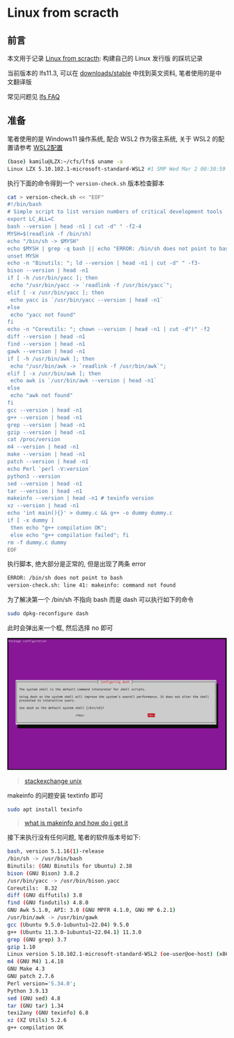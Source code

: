 
# Linux from scracth

## 前言

本文用于记录 [Linux from scracth](https://www.linuxfromscratch.org/lfs/): 构建自己的 Linux 发行版 的踩坑记录

当前版本的 lfs11.3, 可以在 [downloads/stable](https://www.linuxfromscratch.org/lfs/downloads/stable/) 中找到英文资料, 笔者使用的是中文翻译版

常见问题见 [lfs FAQ](https://www.linuxfromscratch.org/faq/)

## 准备

笔者使用的是 Windows11 操作系统, 配合 WSL2 作为宿主系统, 关于 WSL2 的配置请参考 [WSL2配置](https://luzhixing12345.github.io/2022/10/06/环境配置/WSL2配置/)

```bash
(base) kamilu@LZX:~/cfs/lfs$ uname -a
Linux LZX 5.10.102.1-microsoft-standard-WSL2 #1 SMP Wed Mar 2 00:30:59 UTC 2022 x86_64 x86_64 x86_64 GNU/Linux
```

执行下面的命令得到一个 `version-check.sh` 版本检查脚本

```bash
cat > version-check.sh << "EOF"
#!/bin/bash
# Simple script to list version numbers of critical development tools
export LC_ALL=C
bash --version | head -n1 | cut -d" " -f2-4
MYSH=$(readlink -f /bin/sh)
echo "/bin/sh -> $MYSH"
echo $MYSH | grep -q bash || echo "ERROR: /bin/sh does not point to bash"
unset MYSH
echo -n "Binutils: "; ld --version | head -n1 | cut -d" " -f3-
bison --version | head -n1
if [ -h /usr/bin/yacc ]; then
 echo "/usr/bin/yacc -> `readlink -f /usr/bin/yacc`";
elif [ -x /usr/bin/yacc ]; then
 echo yacc is `/usr/bin/yacc --version | head -n1`
else
 echo "yacc not found"
fi
echo -n "Coreutils: "; chown --version | head -n1 | cut -d")" -f2
diff --version | head -n1
find --version | head -n1
gawk --version | head -n1
if [ -h /usr/bin/awk ]; then
 echo "/usr/bin/awk -> `readlink -f /usr/bin/awk`";
elif [ -x /usr/bin/awk ]; then
 echo awk is `/usr/bin/awk --version | head -n1`
else
 echo "awk not found"
fi
gcc --version | head -n1
g++ --version | head -n1
grep --version | head -n1
gzip --version | head -n1
cat /proc/version
m4 --version | head -n1
make --version | head -n1
patch --version | head -n1
echo Perl `perl -V:version`
python3 --version
sed --version | head -n1
tar --version | head -n1
makeinfo --version | head -n1 # texinfo version
xz --version | head -n1
echo 'int main(){}' > dummy.c && g++ -o dummy dummy.c
if [ -x dummy ]
 then echo "g++ compilation OK";
 else echo "g++ compilation failed"; fi
rm -f dummy.c dummy
EOF
```

执行脚本, 绝大部分是正常的, 但是出现了两条 error

```bash
ERROR: /bin/sh does not point to bash
version-check.sh: line 41: makeinfo: command not found
```

为了解决第一个 /bin/sh 不指向 bash 而是 dash 可以执行如下的命令

```bash
sudo dpkg-reconfigure dash
```

此时会弹出来一个框, 然后选择 no 即可

![20230701211216](https://raw.githubusercontent.com/learner-lu/picbed/master/20230701211216.png)

> [stackexchange unix](https://unix.stackexchange.com/questions/442510/how-to-use-bash-for-sh-in-ubuntu)

makeinfo 的问题安装 textinfo 即可

```bash
sudo apt install texinfo
```

> [what is makeinfo and how do i get it](https://stackoverflow.com/questions/338317/what-is-makeinfo-and-how-do-i-get-it)

接下来执行没有任何问题, 笔者的软件版本号如下:

```bash
bash, version 5.1.16(1)-release
/bin/sh -> /usr/bin/bash
Binutils: (GNU Binutils for Ubuntu) 2.38
bison (GNU Bison) 3.8.2
/usr/bin/yacc -> /usr/bin/bison.yacc
Coreutils:  8.32
diff (GNU diffutils) 3.8
find (GNU findutils) 4.8.0
GNU Awk 5.1.0, API: 3.0 (GNU MPFR 4.1.0, GNU MP 6.2.1)
/usr/bin/awk -> /usr/bin/gawk
gcc (Ubuntu 9.5.0-1ubuntu1~22.04) 9.5.0
g++ (Ubuntu 11.3.0-1ubuntu1~22.04.1) 11.3.0
grep (GNU grep) 3.7
gzip 1.10
Linux version 5.10.102.1-microsoft-standard-WSL2 (oe-user@oe-host) (x86_64-msft-linux-gcc (GCC) 9.3.0, GNU ld (GNU Binutils) 2.34.0.20200220) #1 SMP Wed Mar 2 00:30:59 UTC 2022
m4 (GNU M4) 1.4.18
GNU Make 4.3
GNU patch 2.7.6
Perl version='5.34.0';
Python 3.9.13
sed (GNU sed) 4.8
tar (GNU tar) 1.34
texi2any (GNU texinfo) 6.8
xz (XZ Utils) 5.2.6
g++ compilation OK
```